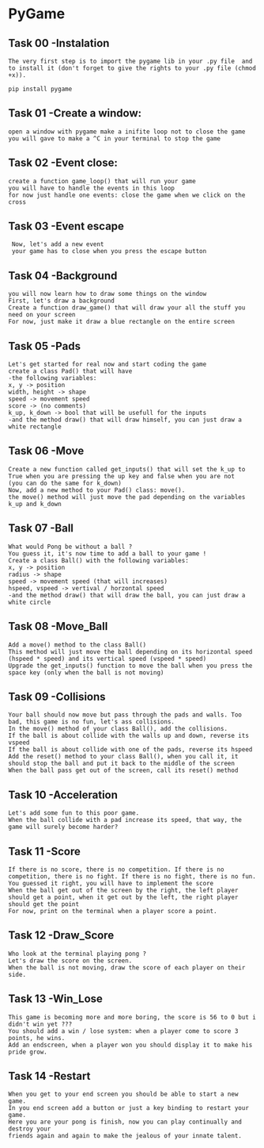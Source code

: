# PyGame

## Task 00 -Instalation
    The very first step is to import the pygame lib in your .py file  and to install it (don't forget to give the rights to your .py file (chmod +x)).
    
    pip install pygame

## Task 01 -Create a window:
    open a window with pygame make a inifite loop not to close the game you will gave to make a ^C in your terminal to stop the game
    
## Task 02 -Event close:
    create a function game_loop() that will run your game
    you will have to handle the events in this loop
    for now just handle one events: close the game when we click on the cross
    
## Task 03 -Event escape 
     Now, let's add a new event
     your game has to close when you press the escape button
     
## Task 04 -Background
    you will now learn how to draw some things on the window
    First, let's draw a background
    Create a function draw_game() that will draw your all the stuff you need on your screen
    For now, just make it draw a blue rectangle on the entire screen 

## Task 05 -Pads
    Let's get started for real now and start coding the game
    create a class Pad() that will have
    -the following variables:
    x, y -> position
    width, height -> shape
    speed -> movement speed
    score -> (no comments)
    k_up, k_down -> bool that will be usefull for the inputs
    -and the method draw() that will draw himself, you can just draw a white rectangle

## Task 06 -Move
    Create a new function called get_inputs() that will set the k_up to True when you are pressing the up key and false when you are not
    (you can do the same for k_down)
    Now, add a new method to your Pad() class: move().
    the move() method will just move the pad depending on the variables k_up and k_down
    
## Task 07 -Ball
    What would Pong be without a ball ?
    You guess it, it's now time to add a ball to your game !
    Create a class Ball() with the following variables:
    x, y -> position
    radius -> shape
    speed -> movement speed (that will increases)
    hspeed, vspeed -> vertival / horzontal speed
    -and the method draw() that will draw the ball, you can just draw a white circle
    
## Task 08 -Move_Ball
    Add a move() method to the class Ball()
    This method will just move the ball depending on its horizontal speed (hspeed * speed) and its vertical speed (vspeed * speed)
    Upgrade the get_inputs() function to move the ball when you press the space key (only when the ball is not moving)
    
## Task 09 -Collisions
    Your ball should now move but pass through the pads and walls. Too bad, this game is no fun, let's ass collisions.
    In the move() method of your class Ball(), add the collisions.
    If the ball is about collide with the walls up and down, reverse its vspeed
    If the ball is about collide with one of the pads, reverse its hspeed
    Add the reset() method to your class Ball(), when you call it, it should stop the ball and put it back to the middle of the screen
    When the ball pass get out of the screen, call its reset() method
    
## Task 10 -Acceleration
    Let's add some fun to this poor game.
    When the ball collide with a pad increase its speed, that way, the game will surely become harder?
    
## Task 11 -Score
    If there is no score, there is no competition. If there is no competition, there is no fight. If there is no fight, there is no fun.
    You guessed it right, you will have to implement the score
    When the ball get out of the screen by the right, the left player should get a point, when it get out by the left, the right player should get the point
    For now, print on the terminal when a player score a point.
    
## Task 12 -Draw_Score
    Who look at the terminal playing pong ?
    Let's draw the score on the screen.
    When the ball is not moving, draw the score of each player on their side.

## Task 13 -Win_Lose
    This game is becoming more and more boring, the score is 56 to 0 but i didn't win yet ???
    You should add a win / lose system: when a player come to score 3 points, he wins.
    Add an endscreen, when a player won you should display it to make his pride grow.
    
## Task 14 -Restart
    When you get to your end screen you should be able to start a new game.
    In you end screen add a button or just a key binding to restart your game.
    Here you are your pong is finish, now you can play continually and destroy your
    friends again and again to make the jealous of your innate talent.

